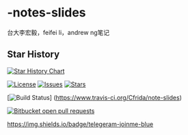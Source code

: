 # -notes-slides
台大李宏毅，feifei li，andrew ng笔记
## Star History

[![Star History Chart](https://api.star-history.com/svg?repos=WeNeedHome/SummaryOfLoanSuspension&type=Date)](https://star-history.com/#WeNeedHome/SummaryOfLoanSuspension&Date)



[![License](https://img.shields.io/github/license/Cfrida/note-slides?style=flat-square)](https://creativecommons.org/licenses/by-sa/4.0/)
[![Issues](https://img.shields.io/github/issues/Cfrida/note-slides?style=flat-square)](https://github.com/Cfrida/note-slides/issues)
[![Stars](https://img.shields.io/github/stars/Cfrida/note-slides?style=flat-square)](https://star-history.com/#Cfrida/note-slides&Date)


[![Build Status](https://www.travis-ci.org/Cfrida/note-slides.svg?branch=master)]
(https://www.travis-ci.org/Cfrida/note-slides)

[![Bitbucket open pull requests](https://img.shields.io/bitbucket/pr/The-Run-Philosophy-Organization/run)](https://github.com/Cfrida/note-slides/pulls)


https://img.shields.io/badge/telegeram-joinme-blue
